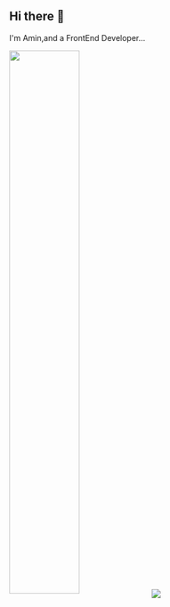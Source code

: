 ## Hi there 👋

I'm Amin,and a FrontEnd Developer...

<a padding='10px' href="https://github.com/amin-da">
<img align="center" width='50%' src="https://github-readme-stats.vercel.app/api?username=amin-da&show_icons=true&count_private=true&include_all_commits=true&theme=nightowl"/></a>

<a href="https://github.com/amin-da">
 <img align="center" margin='10px' src="https://github-readme-stats.vercel.app/api/top-langs/?username=anuraghazra&layout=compact&theme=nightowl" />

 </a>

